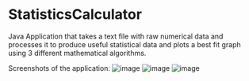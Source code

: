 # StatisticsCalculator
Java Application that takes a text file with raw numerical data and processes it to produce useful statistical data and plots a best fit graph using 3 different mathematical algorithms.

Screenshots of the application:
![image](https://github.com/Sugiee/StatisticsCalculator/assets/109767406/545a9272-7e80-4297-ab45-7ccf603b4f9b)
![image](https://github.com/Sugiee/StatisticsCalculator/assets/109767406/2d49a768-eddc-475f-abb9-d012e3c5e31d)
![image](https://github.com/Sugiee/StatisticsCalculator/assets/109767406/097f3ece-bcb9-4575-b932-949d646ad39f)
